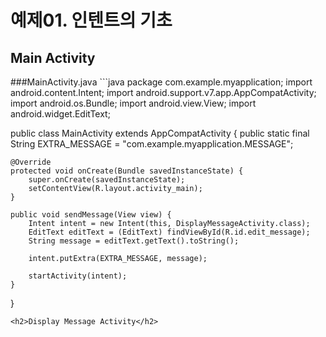 <h1>예제01. 인텐트의 기초</h1>
<h2>Main Activity</h2>
###MainActivity.java
```java package com.example.myapplication;
import android.content.Intent;
import android.support.v7.app.AppCompatActivity;
import android.os.Bundle;
import android.view.View;
import android.widget.EditText;

public class MainActivity extends AppCompatActivity {
    public static final String EXTRA_MESSAGE = "com.example.myapplication.MESSAGE";

    @Override
    protected void onCreate(Bundle savedInstanceState) {
        super.onCreate(savedInstanceState);
        setContentView(R.layout.activity_main);
    }

    public void sendMessage(View view) {
        Intent intent = new Intent(this, DisplayMessageActivity.class);
        EditText editText = (EditText) findViewById(R.id.edit_message);
        String message = editText.getText().toString();

        intent.putExtra(EXTRA_MESSAGE, message);

        startActivity(intent);
    }
}
```
<h2>Display Message Activity</h2>
